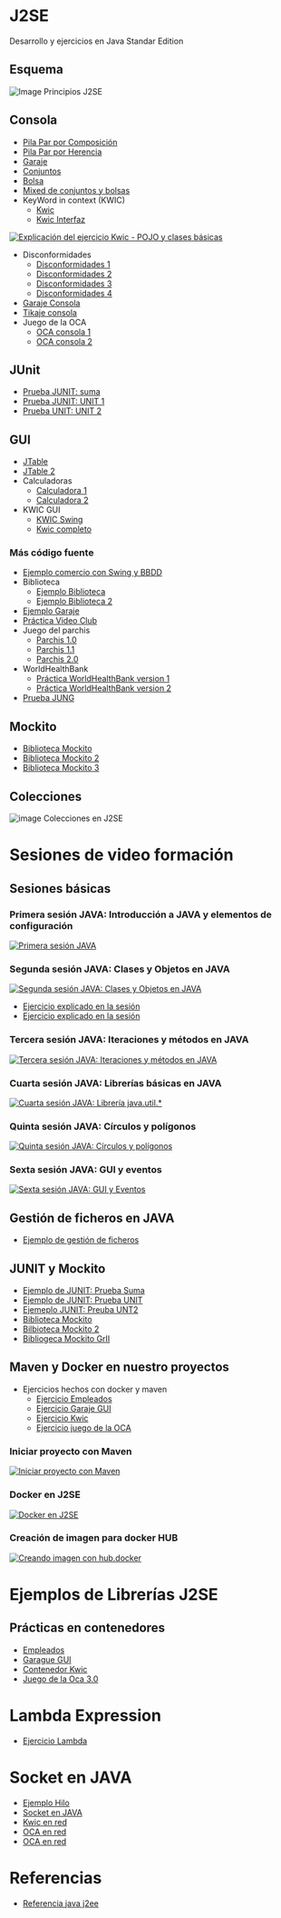 # J2SE
Desarrollo y ejercicios en Java Standar Edition

## Esquema
![Image Principios J2SE](https://i.pinimg.com/originals/4c/02/09/4c0209e67b222509e094018cfdeca04e.jpg)
## Consola
* [Pila Par por Composición](J2SE/Basico/Pilas-Conjuntos-Bolsas/PilaInterfazComposicion/)
* [Pila Par por Herencia](J2SE/Basico/Pilas-Conjuntos-Bolsas/PilaInterfazHerencia/)
* [Garaje](J2SE/Basico/garaje/)
* [Conjuntos](J2SE/Basico/Pilas-Conjuntos-Bolsas/Conjunto/)
* [Bolsa](J2SE/Basico/Pilas-Conjuntos-Bolsas/Bolsa/)
* [Mixed de conjuntos y bolsas](J2SE/Basico/Pilas-Conjuntos-Bolsas/prPilaAlef/)
* KeyWord in context (KWIC)
    * [Kwic](J2SE/Basico/KWIC-Consola/kwic/)
    * [Kwic Interfaz](J2Se/Basico/KWIC-Consola/prKWIC/)

[![Explicación del ejercicio Kwic - POJO y clases básicas](https://img.youtube.com/vi/OKY45M3OGLY/0.jpg)](https://youtu.be/OKY45M3OGLY "Kwic POJO y clases básicas")
* Disconformidades
    * [Disconformidades 1](J2SE/Basico/Disconformidades/Disconformidades_j2se/)
    * [Disconformidades 2](J2SE/Basico/Disconformidades/disconformidades_j2se2/)
    * [Disconformidades 3](J2SE/Basico/Disconformidades/Disconformidades_grego/)
    * [Disconformidades 4](J2SE/Basico/Disconformidades/Disconformidades_Maria/)
* [Garaje Consola](J2SE/Basico/garaje/)
* [Tikaje consola](J2SE/Basico/Tikaje/)
* Juego de la OCA
    * [OCA consola 1](J2SE/Basico/OCA/OCA-v1/)
    * [OCA consola 2](J2SE/Basico/OCA/Oca_v2/)

## JUnit
* [Prueba JUNIT: suma](J2SE/JUnit/PruebaSuma/)
* [Prueba JUNIT: UNIT 1](J2SE/JUnit/PruebaUnit/)
* [Prueba UNIT: UNIT 2](J2SE/JUnit/PruebaUnit2/)

## GUI
* [JTable](J2SE/GUI/JTable/)
* [JTable 2](J2SE/GUI/JTableEjemplo/)
* Calculadoras
    * [Calculadora 1](J2SE/GUI/CalculadoraFlowLayout/)
    * [Calculadora 2](J2SE/GUI/CalculadoraGridLayout/)
* KWIC GUI
    * [KWIC Swing](J2SE/GUI/KWIC/Kwic%20Interfaz/)
    * [Kwic completo](J2SE/GUI/KWIC/KwicCompeto/)

### Más código fuente
* [Ejemplo comercio con Swing y BBDD](J2SE/GUI/comercio/)
* Biblioteca
    * [Ejemplo Biblioteca](J2SE/GUI/Biblioteca/)
    * [Ejemplo Biblioteca 2](J2SE/GUI/Gestion_Biblioteca/)
* [Ejemplo Garaje](J2SE/GUI/garaje/)
* [Práctica Video Club](J2SE/GUI/PracticaVideoClub/)
* Juego del parchis
    * [Parchis 1.0](J2SE/GUI/Parchis/Parchis%201.0/)
    * [Parchis 1.1](J2SE/GUI/Parchis/Parchis%201.1/)
    * [Parchis 2.0](J2SE/GUI/Parchis/Parchis%202.0/)
* WorldHealthBank
    * [Práctica WorldHealthBank version 1](J2SE/GUI/WorldHealthBank/WorldHealthBank1/)
    * [Práctica WorldHealthBank version 2](J2SE/GUI/WorldHealthBank/WorldHealthBank2/)
* [Prueba JUNG](J2Se/GUI/PruebaJUNG/)

## Mockito
* [Biblioteca Mockito](J2SE/Mockito/BibliotecaMockito/)
* [Biblioteca Mockito 2](J2SE/Mockito/BibliotecaMockito2/)
* [Biblioteca Mockito 3](J2SE/Mockito/BibliotecaMockitoGrII/)

## Colecciones
![image Colecciones en J2SE](https://i.pinimg.com/originals/ca/ff/64/caff64b0af5ca89b0ee44b8976174b4b.jpg)

# Sesiones de video formación

## Sesiones básicas
### Primera sesión JAVA: Introducción a JAVA y elementos de configuración
[![Primera sesión JAVA](https://img.youtube.com/vi/xc2O2PPW7Fc/0.jpg)](https://youtu.be/xc2O2PPW7Fc "Primera Sesión JAVA")
### Segunda sesión JAVA: Clases y Objetos en JAVA
[![Segunda sesión JAVA: Clases y Objetos en JAVA](https://img.youtube.com/vi/UlGpy_uv2vA/0.jpg)](https://youtu.be/UlGpy_uv2vA "Segunda sesión JAVA")

* [Ejercicio explicado en la sesión](J2SE/Basico/Pilas-Conjuntos-Bolsas/PilaInterfazHerencia/)
* [Ejercicio explicado en la sesión](J2SE/Basico/Pilas-Conjuntos-Bolsas/PilaInterfazComposicion/)
### Tercera sesión JAVA: Iteraciones y métodos en JAVA
[![Tercera sesión JAVA: Iteraciones y métodos en JAVA](https://img.youtube.com/vi/INCgwmXUbAY/0.jpg)](https://youtu.be/INCgwmXUbAY "Tercera sesión JAVA")

### Cuarta sesión JAVA: Librerías básicas en JAVA
[![Cuarta sesión JAVA: Librería java.util.*](https://img.youtube.com/vi/kWu-xuQNLrE/0.jpg)](https://youtu.be/kWu-xuQNLrE "Cuarta sesión JAVA")

### Quinta sesión JAVA: Círculos y polígonos
[![Quinta sesión JAVA: Círculos y polígonos](https://img.youtube.com/vi/YAg5N-1KL-M/0.jpg)](https://youtu.be/YAg5N-1KL-M "Quinta sesión JAVA")

### Sexta sesión JAVA: GUI y eventos
[![Sexta sesión JAVA: GUI y Eventos](https://img.youtube.com/vi/nuQmnEfASx8/0.jpg)](https://youtu.be/nuQmnEfASx8 "Sexta sesión JAVA")

## Gestión de ficheros en JAVA
* [Ejemplo de gestión de ficheros](J2SE/Basico/EjemploIO/)

## JUNIT y Mockito
* [Ejemplo de JUNIT: Prueba Suma](J2SE/JUnit/PruebaSuma/)
* [Ejemplo de JUNIT: Prueba UNIT](J2SE/JUnit/PruebaUnit/)
* [Ejemeplo JUNIT: Preuba UNT2](J2SE/JUnit/PruebaUnit2/)
* [Biblioteca Mockito](J2SE/Mockito/BibliotecaMockito/)
* [Bilbioteca Mockito 2](J2SE/Mockito/BibliotecaMockito2/)
* [Bibliogeca Mockito GrII](J2SE/Mockito/BibliotecaMockitoGrII/)

## Maven y Docker en nuestro proyectos

* Ejercicios hechos con docker y maven
    * [Ejercicio Empleados](J2SE/MavenDocker/empleados/)
    * [Ejercicio Garaje GUI](J2SE/MavenDocker/garajeGUI/)
    * [Ejercicio Kwic](J2SE/MavenDocker/kwic/)
    * [Ejercicio juego de la OCA](J2SE/MavenDocker/Oca_v3/)

### Iniciar proyecto con Maven
[![Iniciar proyecto con Maven](https://img.youtube.com/vi/ixDpEA3a3Mc/0.jpg)](https://youtu.be/ixDpEA3a3Mc "Iniciando con Maven")

### Docker en J2SE
[![Docker en J2SE](https://img.youtube.com/vi/o0ZjWwKTCQU/0.jpg)](https://youtu.be/o0ZjWwKTCQU "Docker en J2SE")

### Creación de imagen para docker HUB
[![Creando imagen con hub.docker](https://img.youtube.com/vi/uTHX32d6Jdg/0.jpg)](https://youtu.be/uTHX32d6Jdg "Imagen en docker HUB")

# Ejemplos de Librerías J2SE


## Prácticas en contenedores
* [Empleados](J2SE/MavenDocker/empleados/)
* [Garague GUI](J2SE/MavenDocker/garajeGUI/)
* [Contenedor Kwic](J2SE/MavenDocker/kwic/)
* [Juego de la Oca 3.0](J2SE/MavenDocker/Oca_v3/)

# Lambda Expression
* [Ejercicio Lambda](J2SE/MavenDocker/lambda-expression/)
# Socket en JAVA
* [Ejemplo Hilo](J2SE/Socket-Threads/Thread/)
* [Socket en JAVA](J2SE/Socket-Threads/PruebaSocket/)
* [Kwic en red](J2Se/Socket-Threads/KwicNet/)
* [OCA en red](J2SE/Socket-Threads/Oca-Thread/Oca_v3/)
* [OCA en red](J2SE/Socket-Threads/Oca-Thread/OcaEnRed/)

# Referencias
* [Referencia java j2ee](https://docs.oracle.com/javaee/7/tutorial/index.html)